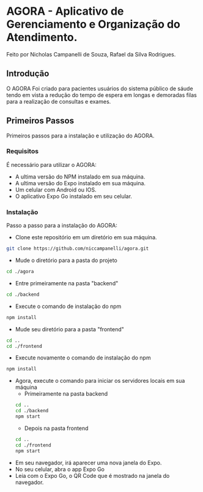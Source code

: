 # AGORA - Aplicativo de Gerenciamento e Organização do Atendimento.
Feito por Nicholas Campanelli de Souza, Rafael da Silva Rodrigues.

## Introdução

O AGORA Foi criado para pacientes usuários do sistema público de sáude tendo em vista a redução do tempo de espera em longas e demoradas filas para a realização de consultas e exames.

## Primeiros Passos

Primeiros passos para a instalação e utilização do AGORA.

### Requisitos

É necessário para utilizar o AGORA:

- A ultima versão do NPM instalado em sua máquina.
- A ultima versão do Expo instalado em sua máquina.
- Um celular com Android ou IOS.
- O aplicativo Expo Go instalado em seu celular.

### Instalação

Passo a passo para a instalação do AGORA:

- Clone este repositório em um diretório em sua máquina.
```bash
git clone https://github.com/niccampanelli/agora.git
```
- Mude o diretório para a pasta do projeto
```bash
cd ./agora
```
- Entre primeiramente na pasta "backend"
```bash
cd ./backend
```
- Execute o comando de instalação do npm
```bash
npm install
```
- Mude seu diretório para a pasta "frontend"
```bash
cd ..
cd ./frontend
```
- Execute novamente o comando de instalação do npm
```bash
npm install
```
- Agora, execute o comando para iniciar os servidores locais em sua máquina
  - Primeiramente na pasta backend
  ```bash
  cd ..
  cd ./backend
  npm start
  ```
  - Depois na pasta frontend
  ```bash
  cd ..
  cd ./frontend
  npm start
  ```
- Em seu navegador, irá aparecer uma nova janela do Expo.
- No seu celular, abra o app Expo Go
- Leia com o Expo Go, o QR Code que é mostrado na janela do navegador.
